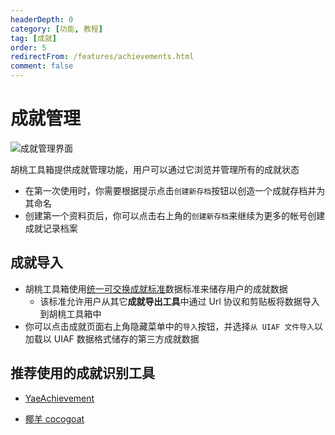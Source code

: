 ```yaml
---
headerDepth: 0
category: [功能, 教程]
tag: [成就]
order: 5
redirectFrom: /features/achievements.html
comment: false
---
```


# 成就管理

![成就管理界面](https://img.alicdn.com/imgextra/i4/1797064093/O1CN01gdzS4e1g6dyH1G5wh_!!1797064093.png_.webp)

胡桃工具箱提供成就管理功能，用户可以通过它浏览并管理所有的成就状态

- 在第一次使用时，你需要根据提示点击`创建新存档`按钮以创造一个成就存档并为其命名
- 创建第一个资料页后，你可以点击右上角的`创建新存档`来继续为更多的帐号创建成就记录档案

## 成就导入

- 胡桃工具箱使用[统一可交换成就标准](https://uigf.org/zh/standards/UIAF.html)数据标准来储存用户的成就数据
  - 该标准允许用户从其它**成就导出工具**中通过 Url 协议和剪贴板将数据导入到胡桃工具箱中
- 你可以点击成就页面右上角隐藏菜单中的`导入`按钮，并选择`从 UIAF 文件导入`以加载以 UIAF 数据格式储存的第三方成就数据

## 推荐使用的成就识别工具

- [YaeAchievement](https://github.com/HolographicHat/YaeAchievement) <Badge text="成就识别" type="tip" />

- [椰羊 cocogoat](https://cocogoat.work/) <Badge text="成就攻略" type="tip" />
